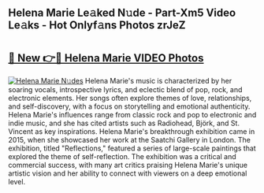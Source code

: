 ## Helena Marie Le𝚊ked N𝚞de - Part-Xm5 Video Le𝚊ks - Hot Onlyf𝚊ns Photos zrJeZ

# <h2><a href="http://ab64549.deff.icu/?id=Helena+Marie">🔗 New 👉🔴 Helena Marie VIDEO Photos</a></h2>

[![Helena Marie N𝚞des](https://i.imgur.com/rIISA9y.gif)](http://ab64549.deff.icu/?id=Helena+Marie)
Helena Marie's music is characterized by her soaring vocals, introspective lyrics, and eclectic blend of pop, rock, and electronic elements. Her songs often explore themes of love, relationships, and self-discovery, with a focus on storytelling and emotional authenticity. Helena Marie's influences range from classic rock and pop to electronic and indie music, and she has cited artists such as Radiohead, Björk, and St. Vincent as key inspirations. Helena Marie's breakthrough exhibition came in 2015, when she showcased her work at the Saatchi Gallery in London. The exhibition, titled "Reflections," featured a series of large-scale paintings that explored the theme of self-reflection. The exhibition was a critical and commercial success, with many art critics praising Helena Marie's unique artistic vision and her ability to connect with viewers on a deep emotional level.
